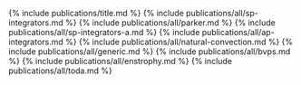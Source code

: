{% include publications/title.md %}
{% include publications/all/sp-integrators.md %}
{% include publications/all/parker.md %}
{% include publications/all/sp-integrators-a.md %}
{% include publications/all/ap-integrators.md %}
{% include publications/all/natural-convection.md %}
{% include publications/all/generic.md %}
{% include publications/all/bvps.md %}
{% include publications/all/enstrophy.md %}
{% include publications/all/toda.md %}